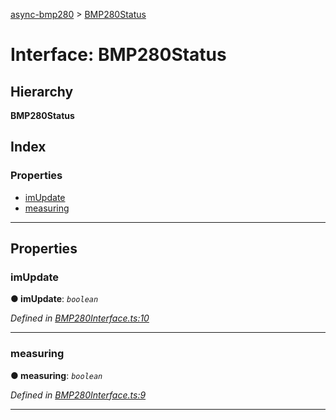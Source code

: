 [async-bmp280](../README.md) > [BMP280Status](../interfaces/bmp280status.md)

# Interface: BMP280Status

## Hierarchy

**BMP280Status**

## Index

### Properties

* [imUpdate](bmp280status.md#imupdate)
* [measuring](bmp280status.md#measuring)

---

## Properties

<a id="imupdate"></a>

###  imUpdate

**● imUpdate**: *`boolean`*

*Defined in [BMP280Interface.ts:10](https://github.com/AlejandroHerr/async-bmp280/blob/6ba6500/src/lib/BMP280Interface.ts#L10)*

___
<a id="measuring"></a>

###  measuring

**● measuring**: *`boolean`*

*Defined in [BMP280Interface.ts:9](https://github.com/AlejandroHerr/async-bmp280/blob/6ba6500/src/lib/BMP280Interface.ts#L9)*

___

